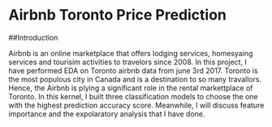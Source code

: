 # Airbnb Toronto Price Prediction

##Introduction

Airbnb is an online marketplace that offers lodging services, homesyaing services and tourisim activities to travelors since 2008. In this project, I have performed EDA on Toronto 
airbnb data from june 3rd 2017. Toronto is the most populous city in Canada and is a destination to so many travallors. Hence, the Airbnb is plying a significant role in the
rental markettplace of Toronto. In this kernel, I built three classification models to choose the one with the highest prediction accuracy score. Meanwhile, I will discuss feature 
importance and the expolaratory analysis that I have done.

